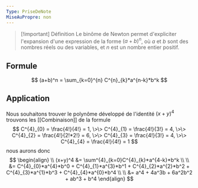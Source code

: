 ```yaml
---
Type: PriseDeNote
MiseAuPropre: non
---
```


>[!important] Définition
>Le binôme de Newton permet d'expliciter l'expansion d'une expression de la forme $(a + b)^n$, où $a$ et $b$ sont des nombres réels ou des variables, et $n$ est un nombre entier positif.

## Formule
$$
(a+b)^n = \sum_{k=0}^{n} C^{n}_{k}*a^{n-k}*b^k 
$$
## Application
Nous souhaitons trouver le polynôme développé de l'identité $(x+y)^4$ trouvons les [[Combinaison]] de la formule
$$
C^{4}_{0} = \frac{4!}{4!} = 1, \>\> C^{4}_{1} = \frac{4!}{3!} = 4, \>\> C^{4}_{2} = \frac{4!}{2!*2!} = 6, \>\> C^{4}_{3} = \frac{4!}{3!} = 4, \>\> C^{4}_{4} = \frac{4!}{4!} = 1
$$
nous aurons donc
$$
\begin{align} \\
(x+y)^4 &= \sum^{4}_{k=0}C^{4}_{k}*a^{4-k}*b^k \\ \\
&= C^{4}_{0}*a^{4}*b^0 + C^{4}_{1}*a^{3}*b^1 + C^{4}_{2}*a^{2}*b^2 +  C^{4}_{3}*a^{1}*b^3 + C^{4}_{4}*a^{0}*b^4 \\ \\
&= a^4 + 4a^3b + 6a^2b^2 + ab^3 + b^4
\end{align}
$$